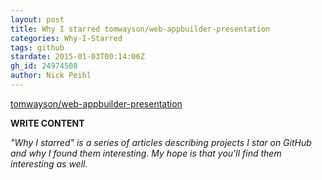 ```yaml
---
layout: post
title: Why I starred tomwayson/web-appbuilder-presentation
categories: Why-I-Starred
tags: github
stardate: 2015-01-03T00:14:06Z
gh_id: 24974508
author: Nick Peihl
---
```


[tomwayson/web-appbuilder-presentation](https://github.com/tomwayson/web-appbuilder-presentation)

**WRITE CONTENT**

*"Why I starred" is a series of articles describing projects I star on GitHub and why I found them interesting. My hope is that you'll find them interesting as well.*

